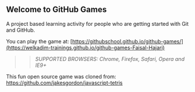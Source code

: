 ## Welcome to GitHub Games

A project based learning activity for people who are getting started with Git and GitHub.

You can play the game at: [https://githubschool.github.io/github-games/](https://welkadim-trainings.github.io/github-games-Faisal-Hajari)

>> _*SUPPORTED BROWSERS*: Chrome, Firefox, Safari, Opera and IE9+_

This fun open source game was cloned from: https://github.com/jakesgordon/javascript-tetris
